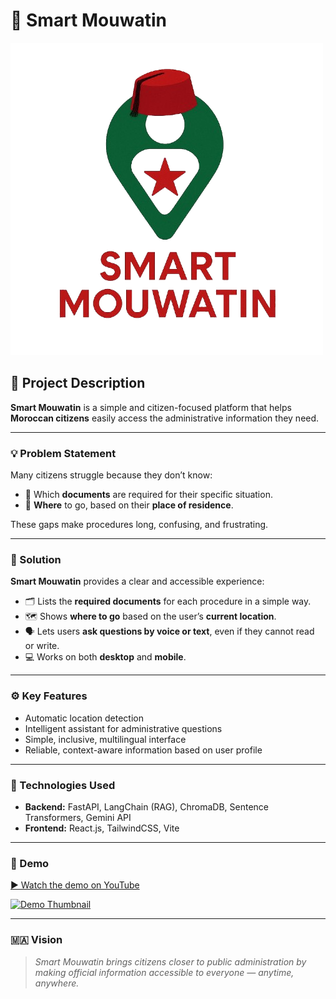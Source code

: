 # 🧭 Smart Mouwatin

![Smart Mouwatin Logo](./logo_smartmouwatin.png)

## 🧩 Project Description

**Smart Mouwatin** is a simple and citizen-focused platform that helps **Moroccan citizens** easily access the administrative information they need.

---

### 💡 Problem Statement

Many citizens struggle because they don’t know:
- 📄 Which **documents** are required for their specific situation.
- 📍 **Where** to go, based on their **place of residence**.

These gaps make procedures long, confusing, and frustrating.

---

### 🚀 Solution

**Smart Mouwatin** provides a clear and accessible experience:
- 🗂️ Lists the **required documents** for each procedure in a simple way.
- 🗺️ Shows **where to go** based on the user’s **current location**.
- 🗣️ Lets users **ask questions by voice or text**, even if they cannot read or write.
- 💻 Works on both **desktop** and **mobile**.

---

### ⚙️ Key Features

- Automatic location detection  
- Intelligent assistant for administrative questions  
- Simple, inclusive, multilingual interface  
- Reliable, context-aware information based on user profile  

---

### 🧠 Technologies Used

- **Backend:** FastAPI, LangChain (RAG), ChromaDB, Sentence Transformers, Gemini API  
- **Frontend:** React.js, TailwindCSS, Vite  

---

### 🎥 Demo

[▶️ Watch the demo on YouTube](https://youtu.be/MtULYWsYSgA)

[![Demo Thumbnail](https://img.youtube.com/vi/MtULYWsYSgA/hqdefault.jpg)](https://youtu.be/MtULYWsYSgA)

---

### 🇲🇦 Vision

> _Smart Mouwatin brings citizens closer to public administration by making official information accessible to everyone — anytime, anywhere._
